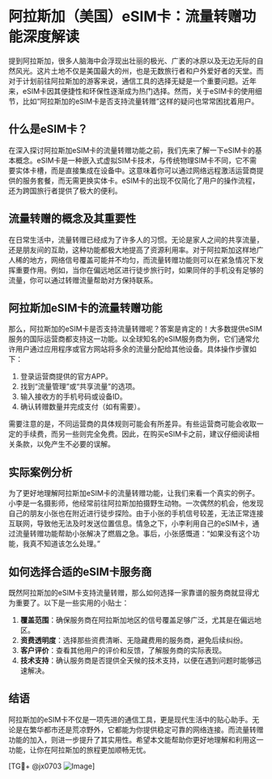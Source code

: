 # 阿拉斯加（美国）eSIM卡：流量转赠功能深度解读

提到阿拉斯加，很多人脑海中会浮现出壮丽的极光、广袤的冰原以及无边无际的自然风光。这片土地不仅是美国最大的州，也是无数旅行者和户外爱好者的天堂。而对于计划前往阿拉斯加的游客来说，通信工具的选择无疑是一个重要问题。近年来，eSIM卡因其便捷性和环保性逐渐成为热门选择。然而，关于eSIM卡的使用细节，比如“阿拉斯加的eSIM卡是否支持流量转赠”这样的疑问也常常困扰着用户。

## 什么是eSIM卡？

在深入探讨阿拉斯加eSIM卡的流量转赠功能之前，我们先来了解一下eSIM卡的基本概念。eSIM卡是一种嵌入式虚拟SIM卡技术，与传统物理SIM卡不同，它不需要实体卡槽，而是直接集成在设备中。这意味着你可以通过网络远程激活运营商提供的服务套餐，而无需更换实体卡。eSIM卡的出现不仅简化了用户的操作流程，还为跨国旅行者提供了极大的便利。

## 流量转赠的概念及其重要性

在日常生活中，流量转赠已经成为了许多人的习惯。无论是家人之间的共享流量，还是朋友间的互助，这种功能都极大地提高了资源利用率。对于阿拉斯加这样地广人稀的地方，网络信号覆盖可能并不均匀，而流量转赠功能则可以在紧急情况下发挥重要作用。例如，当你在偏远地区进行徒步旅行时，如果同伴的手机没有足够的流量，你可以通过转赠流量帮助对方保持联系。

## 阿拉斯加eSIM卡的流量转赠功能

那么，阿拉斯加的eSIM卡是否支持流量转赠呢？答案是肯定的！大多数提供eSIM服务的国际运营商都支持这一功能。以全球知名的eSIM服务商为例，它们通常允许用户通过应用程序或官方网站将多余的流量分配给其他设备。具体操作步骤如下：

1. 登录运营商提供的官方APP。
2. 找到“流量管理”或“共享流量”的选项。
3. 输入接收方的手机号码或设备ID。
4. 确认转赠数量并完成支付（如有需要）。

需要注意的是，不同运营商的具体规则可能会有所差异。有些运营商可能会收取一定的手续费，而另一些则完全免费。因此，在购买eSIM卡之前，建议仔细阅读相关条款，以免产生不必要的误解。

## 实际案例分析

为了更好地理解阿拉斯加eSIM卡的流量转赠功能，让我们来看一个真实的例子。小李是一名摄影师，他经常前往阿拉斯加拍摄野生动物。一次偶然的机会，他发现自己的朋友小张也在附近进行徒步探险。由于小张的手机信号较差，无法正常连接互联网，导致他无法及时发送位置信息。情急之下，小李利用自己的eSIM卡，通过流量转赠功能帮助小张解决了燃眉之急。事后，小张感慨道：“如果没有这个功能，我真不知道该怎么处理。”

## 如何选择合适的eSIM卡服务商

既然阿拉斯加的eSIM卡支持流量转赠，那么如何选择一家靠谱的服务商就显得尤为重要了。以下是一些实用的小贴士：

1. **覆盖范围**：确保服务商在阿拉斯加地区的信号覆盖足够广泛，尤其是在偏远地区。
2. **资费透明度**：选择那些资费清晰、无隐藏费用的服务商，避免后续纠纷。
3. **客户评价**：查看其他用户的评价和反馈，了解服务商的实际表现。
4. **技术支持**：确认服务商是否提供全天候的技术支持，以便在遇到问题时能够迅速解决。

## 结语

阿拉斯加的eSIM卡不仅是一项先进的通信工具，更是现代生活中的贴心助手。无论是在繁华都市还是荒凉野外，它都能为你提供稳定可靠的网络连接。而流量转赠功能的加入，则进一步提升了其实用性。希望本文能帮助你更好地理解和利用这一功能，让你在阿拉斯加的旅程更加顺畅无忧。

[TG💪+ @jx0703 ![Image](https://github.com/user-attachments/assets/dbca1d08-cadb-493c-b0ec-ad6f7a83f270)]
